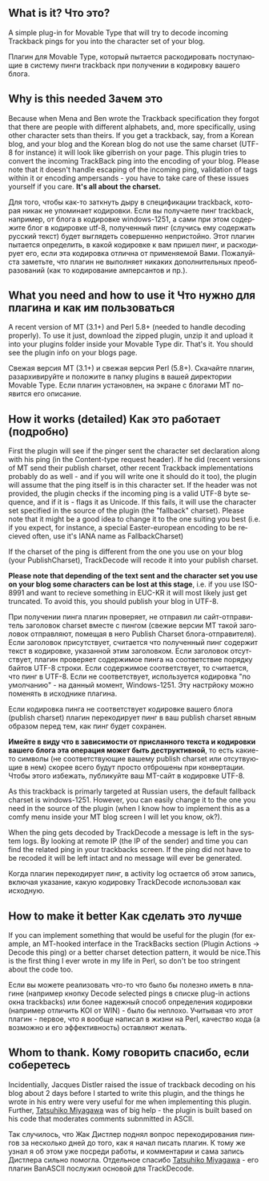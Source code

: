 
## <span lang="en">What is it?</span> <span lang="ru">Что это?</span>
<span lang="en">A simple plug-in for Movable Type that will try to decode incoming Trackback pings for you into the character set of your blog.</span>

<span lang="ru">Плагин для Movable Type, который пытается раскодировать поступающие в систему пинги trackback при получении в кодировку вашего блога.</span>


## <span lang="en">Why is this needed</span> <span lang="ru">Зачем это</span>

<span lang="en">Because when Mena and Ben wrote the Trackback specification they forgot that there are people with different alphabets, and, more specifically, using other character sets than theirs. If you get a trackback, say, from a Korean blog, and your blog and the Korean blog do not use the same charset (UTF-8 for instance) it will look like giberrish on your page. This plugin tries to convert the incoming TrackBack ping into the encoding of your blog. Please note that it doesn't handle escaping of the incoming ping, validation of tags within it or encoding ampersands - you have to take care of these issues yourself if you care. **It's all about the charset.**</span>

<span lang="ru">Для того, чтобы как-то заткнуть дыру в спецификации trackback, которая никак не упоминает кодировки. Если вы получаете пинг trackback, например, от блога в кодировке windows-1251, а сами при этом содержите блог в кодировке utf-8, полученный пинг (случись ему содержать русский текст) будет выглядеть совершенно непристойно. Этот плагин пытается определить, в какой кодировке к вам пришел пинг, и раскодирует его, если эта кодировка отлична от применяемой Вами. Пожалуйста заметьте, что плагин не выполняет никаких дополнительных преобразований (как то кодирование амперсантов и пр.).</span>

## <span lang="en">What you need and how to use it</span> <span lang="ru">Что нужно для плагина и как им пользоваться</span>

<span lang="en">A recent version of MT (3.1+) and Perl 5.8+ (needed to handle decoding properly). To use it just, download the zipped plugin, unzip it and upload it into your plugins folder inside your Movable Type dir. That's it. You should see the plugin info on your blogs page.</span>

<span lang="ru">Свежая версия MT (3.1+) и свежая версия Perl (5.8+). Скачайте плагин, разархивируйте и положите в папку plugins в вашей директории Movable Type. Если плагин установлен, на экране с блогами MT появится его описание.</span>

## <span lang="en">How it works (detailed)</span> <span lang="ru">Как это работает (подробно)</span>

<span lang="en">First the plugin will see if the pinger sent the character set declaration along with his ping (in the Content-type request header). If he did (recent versions of MT send their publish charset, other recent Trackback implementations probably do as well - and if you will write one it should do it too), the plugin will assume that the ping itself is in this character set.  If the header was not provided, the plugin checks if the incoming ping is a valid UTF-8 byte sequence, and if it is - flags it as Unicode. If this fails, it will use the character set specified in the source of the plugin (the "fallback" charset). Please note that it might be a good idea to change it to the one suiting you best (i.e. if you expect, for instance, a special Easter-european encoding to be recieved often, use it's IANA name as FallbackCharset) </span>

<span lang="en">If the charset of the ping is different from the one you use on your blog (your PublishCharset), TrackDecode will recode it into your publish charset.</span>

<span lang="en">__Please note that depending of the text sent and the character set you use on your blog some characters can be lost at this stage__, i.e. if you use ISO-8991 and want to recieve something in EUC-KR it will most likely just get truncated. To avoid this, you should publish your blog in UTF-8.</span>


<span lang="ru">При получении пинга плагин проверяет, не отправил ли сайт-отправитель заголовок charset вместе с пингом (свежие версии MT такой заголовок отправляют, помещая в него Publish Charset блога-отправителя). Если заголовок присутствует, считается что полученный пинг содержит текст в кодировке, указанной этим заголовком. Если заголовок отсутствует, плагин проверяет содержимое пинга на соответствие порядку байтов UTF-8 строки. Если содержимое соответствует, то считается, что пинг в UTF-8. Если не соответствует, используется кодировка "по умолчанию" - на данный момент, Windows-1251. Эту настрйоку можно поменять в исходнике плагина.</span>

<span lang="ru">Если кодировка пинга не соответствует кодировке вашего блога (publish charset)  плагин перекодирует пинг в ваш publish charset явным образом перед тем, как пинг будет сохранен.</span>

<span lang="ru">__Имейте в виду что в зависимости от присланного текста и кодировки вашего блога эта операция может быть деструктивной__, то есть какие-то символы (не соответствующие вашему publish charset или отсутвующие в  нем) скорее всего будут просто отброшены при конвертации. Чтобы этого избежать, публикуйте ваш MT-сайт в кодировке UTF-8.</span>

<span lang="en">As this trackback is primarly targeted at Russian users, the default fallback charset is windows-1251. However, you can easily change it to the one you need in the source of the plugin (when I know how to implement this as a comfy menu inside your MT blog screen I will let you know, ok?).</span>

<span lang="en">When the  ping gets decoded by TrackDecode a message is left in the system logs. By looking at remote IP (the IP of the sender) and time you can find the related ping in your trackbacks screen. If the ping did not have to be recoded it will be left intact and no message will ever be generated.</span>

<span lang="ru">Когда плагин перекодирует пинг, в activity log остается об этом запись, включая указание, какую кодировку TrackDecode использовал как исходную.</span>

## <span lang="en">How to make it better</span> <span lang="ru">Как сделать это лучше</span>
<span lang="en">If you can implement something that would be useful for the plugin (for example, an MT-hooked interface in the TrackBacks section (Plugin Actions -> Decode this ping) or a better charset detection pattern, it would be nice.This is the first thing I ever wrote in my life in Perl, so don't be too stringent about the code too.</span>

<span lang="ru">Если вы можете реализовать что-то что было бы полезно иметь в плагине (например кнопку Decode selected pings в списке plug-in actions окна trackbacks)  или более надежный способ определения кодировки (например отличить KOI от WIN) - было бы неплохо. Учитывая что этот плагин - первое, что я вообще написал в жизни на Perl, качество кода (а возможно и его эффективность) оставляют желать.</span>


## <span lang="en">Whom to thank.</span> <span lang="ru">Кому говорить спасибо, если соберетесь</span>
<span lang="en">Incidentially, Jacques Distler raised the issue of trackback decoding on his blog about 2 days before I started to write this plugin, and the things he wrote in his entry were very useful for me when implementing this plugin. Further, [Tatsuhiko Miyagawa](http://bulknews.net) was of big help - the plugin is built based on his code that moderates comments subnmitted in ASCII.</span>

<span lang="ru">Так случилось, что Жак Дистлер поднял вопрос перекодирования пингов за несколько дней до того, как я начал писать плагин. К тому же узнал я об этом уже посреди работы, и комментарии и сама запись Дистлера сильно помогла. Отдельное спасибо [Tatsuhiko Miyagawa](http://bulknews.net) - его плагин BanASCII послужил основой для TrackDecode.</span>